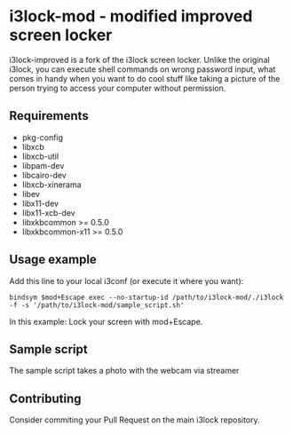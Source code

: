 # i3lock-mod - modified improved screen locker
i3lock-improved is a fork of the i3lock screen locker.
Unlike the original i3lock, you can execute shell commands on wrong password input, what comes
in handy when you want to do cool stuff like taking a picture of the person
trying to access your computer without permission.

## Requirements
- pkg-config
- libxcb
- libxcb-util
- libpam-dev
- libcairo-dev
- libxcb-xinerama
- libev
- libx11-dev
- libx11-xcb-dev
- libxkbcommon >= 0.5.0
- libxkbcommon-x11 >= 0.5.0

## Usage example
Add this line to your local i3conf (or execute it where you want):

``bindsym $mod+Escape exec --no-startup-id /path/to/i3lock-mod/./i3lock -f -s '/path/to/i3lock-mod/sample_script.sh'``

In this example: Lock your screen with mod+Escape.

## Sample script
The sample script takes a photo with the webcam via streamer

## Contributing
Consider commiting your Pull Request on the main i3lock repository.
